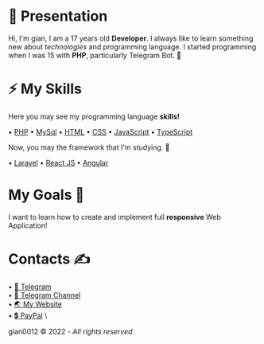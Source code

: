 # 📸 Presentation


Hi, I'm gian, I am a 17 years old <b>Developer</b>. I always like to learn something new about <i>technologies</i> and programming language.
I started programming when I was 15 with <b>PHP</b>, particularly Telegram Bot. 💬

# ⚡️ My Skills


Here you may see my programming language <b>skills!</b>

• <a href='php.net'>PHP</a>
• <a href='https://dev.mysql.com/doc/'>MySql</a>
• <a href='https://developer.mozilla.org/en-US/docs/Web/HTMLt'>HTML</a>
• <a href='https://developer.mozilla.org/en-US/docs/Web/CSS?retiredLocale=en'>CSS</a>
• <a href='https://developer.mozilla.org/en-US/docs/Web/JavaScript?retiredLocale=en'>JavaScript</a>
• <a href='https://www.typescriptlang.org/'>TypeScript</a>

Now, you may the framework that I'm studying. 📕

• <a href='https://laravel.com'>Laravel</a>
• <a href='https://reactjs.org'>React JS</a>
• <a href='https://angular.io/start'>Angular</a>

# My Goals 🎯


I want to learn how to create and implement full <b>responsive</b> Web Application!

# Contacts ✍️

• <a href='https://t.me/gian0012'> 💭 Telegram</a> \
• <a href='https://t.me/gian0012ch'> 💭 Telegram Channel</a> \
• <a href='https://gian0012.tk'> 🌏 My Website</a> \
• <a href='https://paypal.me/gianpe'> 💲 PayPal</a> \


gian0012 © 2022 - <i>All rights reserved.</i>

